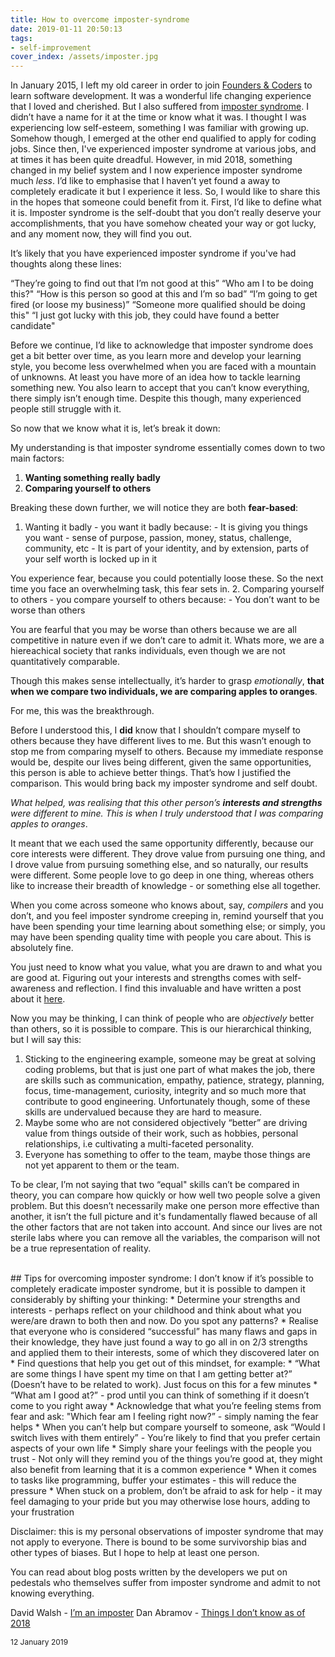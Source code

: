 ```yaml
---
title: How to overcome imposter-syndrome
date: 2019-01-11 20:50:13
tags:
- self-improvement
cover_index: /assets/imposter.jpg
---
```


In January 2015, I left my old career in order to join [Founders & Coders](https://www.foundersandcoders.com/) to learn software development. It was a wonderful life changing experience that I loved and cherished. But I also suffered from [imposter syndrome](https://en.wikipedia.org/wiki/Impostor_syndrome). I didn’t have a name for it at the time or know what it was. I thought I was experiencing low self-esteem, something I was familiar with growing up. Somehow though, I emerged at the other end qualified to apply for coding jobs. Since then, I've experienced imposter syndrome at various jobs, and at times it has been quite dreadful. However, in mid 2018, something changed in my belief system and I now experience imposter syndrome much *less*. I’d like to emphasise that I haven’t yet found a away to completely eradicate it but I experience it less. So, I would like to share this in the hopes that someone could benefit from it. First, I’d like to define what it is. Imposter syndrome is the self-doubt that you don’t really deserve your accomplishments, that you have somehow cheated your way or got lucky, and any moment now, they will find you out.

It’s likely that you have experienced imposter syndrome if you've had thoughts along these lines:

“They’re going to find out that I’m not good at this”
“Who am I to be doing this?"
“How is this person so good at this and I’m so bad”
“I’m going to get fired (or loose my business)”
“Someone more qualified should be doing this"
“I just got lucky with this job, they could have found a better candidate"

Before we continue, I’d like to acknowledge that imposter syndrome does get a bit better over time, as you learn more and develop your learning style, you become less overwhelmed when you are faced with a mountain of unknowns. At least you have more of an idea how to tackle learning something new. You also learn to accept that you can’t know everything, there simply isn’t enough time. Despite this though, many experienced people still struggle with it.

So now that we know what it is, let’s break it down:

My understanding is that imposter syndrome essentially comes down to two main factors:
  1. __Wanting something really badly__
  2. __Comparing yourself to others__

Breaking these down further, we will notice they are both __fear-based__:

  1. Wanting it badly - you want it badly because:
    -  It is giving you things you want - sense of purpose, passion, money, status, challenge, community, etc
    - It is part of your identity, and by extension, parts of your self worth is locked up in it

You experience fear, because you could potentially loose these. So the next time you face an overwhelming task, this fear sets in.
  2. Comparing yourself to others - you compare yourself to others because:
    - You don’t want to be worse than others

You are fearful that you may be worse than others because we are all competitive in nature even if we don’t care to admit it. Whats more, we are a hiereachical society that ranks individuals, even though we are not quantitatively comparable.

Though this makes sense intellectually, it’s harder to grasp *emotionally*, __that when we compare two individuals, we are comparing apples to oranges__.

For me, this was the breakthrough.

Before I understood this, I __did__ know that I shouldn’t compare myself to others because they have different lives to me. But this wasn’t enough to stop me from comparing myself to others. Because my immediate response would be, despite our lives being different, given the same opportunities, this person is able to achieve better things. That’s how I justified the comparison. This would bring back my imposter syndrome and self doubt.

*What helped, was realising that this other person’s __interests and strengths__ were different to mine. This is when I truly understood that I was comparing apples to oranges*.

It meant that we each used the same opportunity differently, because our core interests were different. They drove value from pursuing one thing, and I drove value from pursuing something else, and so naturally, our results were different. Some people love to go deep in one thing, whereas others like to increase their breadth of knowledge - or something else all together.

When you come across someone who knows about, say, *compilers* and you don’t, and you feel imposter syndrome creeping in, remind yourself that you have been spending your time learning about something else; or simply, you may have been spending quality time with people you care about. This is absolutely fine.

You just need to know what you value, what you are drawn to and what you are good at. Figuring out your interests and strengths comes with self-awareness and reflection. I find this invaluable and have written a post about it [here](https://neats29.github.io/2018/12/28/self-awareness/).

Now you may be thinking, I can think of people who are *objectively* better than others, so it is possible to compare. This is our hierarchical thinking, but I will say this:
1. Sticking to the engineering example, someone may be great at solving coding problems, but that is just one part of what makes the job, there are skills such as communication, empathy, patience, strategy, planning, focus, time-management, curiosity, integrity and so much more that contribute to good engineering. Unfortunately though, some of these skills are undervalued because they are hard to measure.
2. Maybe some who are not considered objectively “better” are driving value from things outside of their work, such as hobbies, personal relationships, i.e cultivating a multi-faceted personality.
3. Everyone has something to offer to the team, maybe those things are not yet apparent to them or the team.

To be clear, I’m not saying that two “equal" skills can’t be compared in theory, you can compare how quickly or how well two people solve a given problem. But this doesn’t necessarily make one person more effective than another, it isn’t the full picture and it's fundamentally flawed because of all the other factors that are not taken into account. And since our lives are not sterile labs where you can remove all the variables, the comparison will not be a true representation of reality.

<br>
## Tips for overcoming imposter syndrome:
I don’t know if it’s possible to completely eradicate imposter syndrome, but it is possible to dampen it considerably by shifting your thinking:
* Determine your strengths and interests - perhaps reflect on your childhood and think about what you were/are drawn to both then and now. Do you spot any patterns?
* Realise that everyone who is considered “successful” has many flaws and gaps in their knowledge, they have just found a way to go all in on  2/3 strengths and applied them to their interests, some of which they discovered later on
* Find questions that help you get out of this mindset, for example:
* “What are some things I have spent my time on that I am getting better at?” (Doesn’t have to be related to work). Just focus on this for a few minutes
* “What am I good at?” - prod until you can think of something if it doesn’t come to you right away
* Acknowledge that what you’re feeling stems from fear and ask: "Which fear am I feeling right now?” - simply naming the fear helps
* When you can’t help but compare yourself to someone, ask “Would I switch lives with them entirely” - You’re likely to find that you prefer certain aspects of your own life
* Simply share your feelings with the people you trust - Not only will they remind you of the things you’re good at, they might also benefit from learning that it is a common experience
* When it comes to tasks like programming, buffer your estimates - this will reduce the pressure
* When stuck on a problem, don’t be afraid to ask for help - it may feel damaging to your pride but you may otherwise lose hours, adding to your frustration

Disclaimer: this is my personal observations of imposter syndrome that may not apply to everyone. There is bound to be some survivorship bias and other types of biases. But I hope to help at least one person.

You can read about blog posts written by the developers we put on pedestals who themselves suffer from imposter syndrome and admit to not knowing everything.

David Walsh - [I’m an imposter](https://davidwalsh.name/impostor-syndrome)
Dan Abramov - [Things I don’t know as of 2018](https://overreacted.io/things-i-dont-know-as-of-2018/)


<p style="font-size:12px">12 January 2019</p>